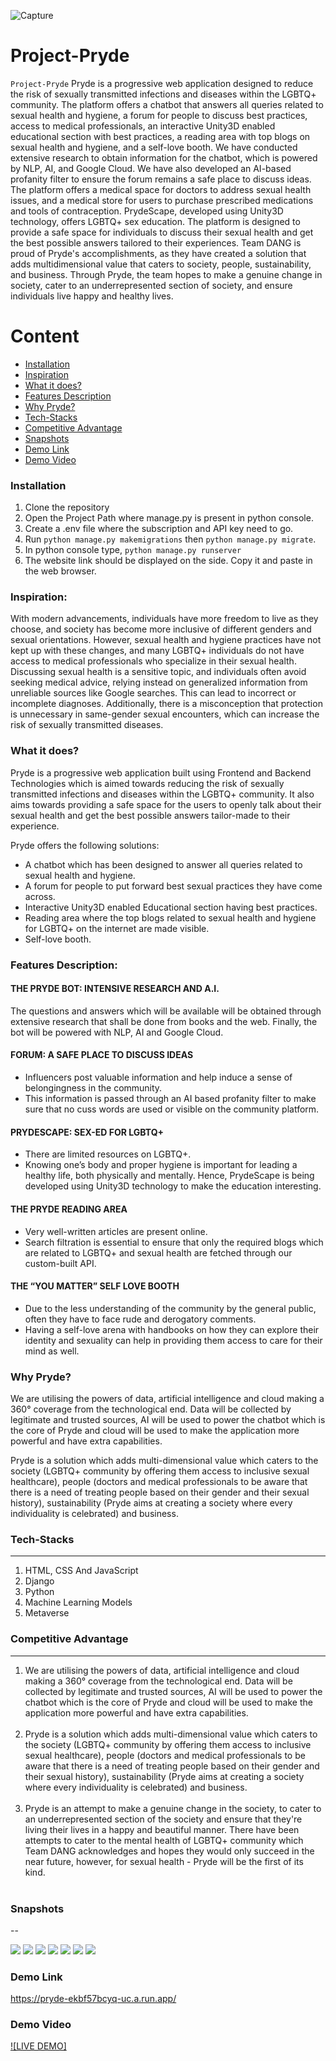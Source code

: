 ![Capture](https://res.cloudinary.com/divr26z8e/image/upload/v1678995024/Screenshot_2023-03-17_at_12.59.41_AM_dbjoeg.png)
# Project-Pryde

`Project-Pryde` Pryde is a progressive web application designed to reduce the risk of sexually transmitted infections and diseases within the LGBTQ+ community. The platform offers a chatbot that answers all queries related to sexual health and hygiene, a forum for people to discuss best practices, access to medical professionals, an interactive Unity3D enabled educational section with best practices, a reading area with top blogs on sexual health and hygiene, and a self-love booth. We have conducted extensive research to obtain information for the chatbot, which is powered by NLP, AI, and Google Cloud. We have also developed an AI-based profanity filter to ensure the forum remains a safe place to discuss ideas. The platform offers a medical space for doctors to address sexual health issues, and a medical store for users to purchase prescribed medications and tools of contraception. PrydeScape, developed using Unity3D technology, offers LGBTQ+ sex education. The platform is designed to provide a safe space for individuals to discuss their sexual health and get the best possible answers tailored to their experiences. Team DANG is proud of Pryde's accomplishments, as they have created a solution that adds multidimensional value that caters to society, people, sustainability, and business. Through Pryde, the team hopes to make a genuine change in society, cater to an underrepresented section of society, and ensure individuals live happy and healthy lives.


Content
========
 * [Installation](#installation)
 * [Inspiration](#Inspiration)
 * [What it does?](#What-it-does)
 * [Features Description](#Feature-Description)
 * [Why Pryde?](Why-Pryde)
 * [Tech-Stacks](#Tech-Stacks)
 * [Competitive Advantage](#Competitive-Advantage)
 * [Snapshots](#Snapshots)
 * [Demo Link](#Live-Demo)
 * [Demo Video](#Demo-Video)
 
 
### Installation

1. Clone the repository
2. Open the Project Path where manage.py is present in python console. 
3. Create a .env file where the subscription and API key need to go.
4. Run `python manage.py makemigrations` then `python manage.py migrate`.
5. In python console type, `python manage.py runserver`
6. The website link should be displayed on the side. Copy it and paste in the web browser.
 

### Inspiration:
With modern advancements, individuals have more freedom to live as they choose, and society has become more inclusive of different genders and sexual orientations. However, sexual health and hygiene practices have not kept up with these changes, and many LGBTQ+ individuals do not have access to medical professionals who specialize in their sexual health. Discussing sexual health is a sensitive topic, and individuals often avoid seeking medical advice, relying instead on generalized information from unreliable sources like Google searches. This can lead to incorrect or incomplete diagnoses. Additionally, there is a misconception that protection is unnecessary in same-gender sexual encounters, which can increase the risk of sexually transmitted diseases.

### What it does?
Pryde is a progressive web application built using Frontend and Backend Technologies which is aimed towards reducing the risk of sexually transmitted infections and diseases within the LGBTQ+ community. It also aims towards providing a safe space for the users to openly talk about their sexual health and get the best possible answers tailor-made to their experience.

Pryde offers the following solutions:
- A chatbot which has been designed to answer all queries related to sexual health and hygiene.
- A forum for people to put forward best sexual practices they have come across.
- Interactive Unity3D enabled Educational section having best practices.
- Reading area where the top blogs related to sexual health and hygiene for LGBTQ+ on the internet are made visible.
- Self-love booth.

### Features Description:
#### THE PRYDE BOT: INTENSIVE RESEARCH AND A.I.
The questions and answers which will be available will be obtained through extensive research that shall be done from books and the web. Finally, the bot will be powered with NLP, AI and Google Cloud.

#### FORUM: A SAFE PLACE TO DISCUSS IDEAS
- Influencers post valuable information and help induce a sense of belongingness in the community.
- This information is passed through an AI based profanity filter to make sure that no cuss words are used or visible on the community platform.

#### PRYDESCAPE: SEX-ED FOR LGBTQ+
- There are limited resources on LGBTQ+.
- Knowing one’s body and proper hygiene is important for leading a healthy life, both physically and mentally.
Hence, PrydeScape is being developed using Unity3D technology to make the education interesting.

#### THE PRYDE READING AREA
- Very well-written articles are present online.
- Search filtration is essential to ensure that only the required blogs which are related to LGBTQ+ and sexual health are fetched through our custom-built API.

#### THE “YOU MATTER” SELF LOVE BOOTH
- Due to the less understanding of the community by the general public, often they have to face rude and derogatory comments.
- Having a self-love arena with handbooks on how they can explore their identity and sexuality can help in providing them access to care for their mind as well.

### Why Pryde?
We are utilising the powers of data, artificial intelligence and cloud making a 360° coverage from the technological end. Data will be collected by legitimate and trusted sources, AI will be used to power the chatbot which is the core of Pryde and cloud will be used to make the application more powerful and have extra capabilities.

Pryde is a solution which adds multi-dimensional value which caters to the society (LGBTQ+ community by offering them access to inclusive sexual healthcare), people (doctors and medical professionals to be aware that there is a need of treating people based on their gender and their sexual history), sustainability (Pryde aims at creating a society where every individuality is celebrated) and business.

### Tech-Stacks
---
<ol>
<li> HTML, CSS And JavaScript
<li>Django 
<br/>
<li>Python
<br/>
<li>Machine Learning Models
<br/>
<li>Metaverse
</ol>


### Competitive Advantage
---
<ol>
<li>We are utilising the powers of data, artificial intelligence and
cloud making a 360° coverage from the technological end. Data
will be collected by legitimate and trusted sources, AI will be
used to power the chatbot which is the core of Pryde and cloud
will be used to make the application more powerful and have
extra capabilities.  
</li></br>
<li>Pryde is a solution which adds multi-dimensional value which
caters to the society (LGBTQ+ community by offering them access
to inclusive sexual healthcare), people (doctors and medical
professionals to be aware that there is a need of treating
people based on their gender and their sexual history),
sustainability (Pryde aims at creating a society where every
individuality is celebrated) and business. 
</li></br>
<li>Pryde is an attempt to make a genuine change in the society, to
cater to an underrepresented section of the society and ensure
that they're living their lives in a happy and beautiful manner.
There have been attempts to cater to the mental health of LGBTQ+
community which Team DANG acknowledges and hopes
they would only succeed in the near future, however, for sexual
health - Pryde will be the first of its kind.
</li></br>
</ol>

### Snapshots
--

![](https://res.cloudinary.com/divr26z8e/image/upload/v1682764709/WhatsApp_Image_2023-04-10_at_6.09.18_PM_a5fs0p.jpg)
![](https://res.cloudinary.com/divr26z8e/image/upload/v1682764727/WhatsApp_Image_2023-04-10_at_6.09.16_PM_dfeeax.jpg)
![](https://res.cloudinary.com/divr26z8e/image/upload/v1682764727/WhatsApp_Image_2023-04-10_at_6.09.17_PM_1_kbvmqs.jpg)
![](https://res.cloudinary.com/divr26z8e/image/upload/v1679001362/Website_Launch_Gradient_With_Laptop_And_Phone_Mockup_Mobile_Video_Instagram_Post_Square_1_w1uzzk.gif)
![](https://res.cloudinary.com/divr26z8e/image/upload/v1682765187/WhatsApp_Image_2023-04-10_at_6.09.17_PM_uxjirw.jpg)
![](https://res.cloudinary.com/divr26z8e/image/upload/v1682764725/WhatsApp_Image_2023-04-10_at_6.09.16_PM_1_utmjry.jpg)
![](https://res.cloudinary.com/divr26z8e/image/upload/v1682765271/Pridescape___SIMMER.io_-_Google_Chrome_4_12_2023_10_29_30_AM_ir4whd.jpg)

### Demo Link
https://pryde-ekbf57bcyq-uc.a.run.app/

### Demo Video
[![LIVE DEMO]](https://www.youtube.com/watch?v=zxcIGYQ03Dc)





